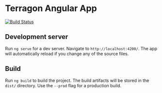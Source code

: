# Terragon Angular App 
[![Build Status](https://jenkins.terragon.us/buildStatus/icon?job=Terragon+Angular)](https://jenkins.terragon.us/job/Terragon%20Angular/)

## Development server

Run `ng serve` for a dev server. Navigate to `http://localhost:4200/`. The app will automatically reload if you change any of the source files.

## Build

Run `ng build` to build the project. The build artifacts will be stored in the `dist/` directory. Use the `--prod` flag for a production build.
